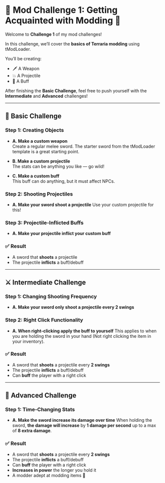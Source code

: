 # 🌟 Mod Challenge 1: Getting Acquainted with Modding 🌟 

Welcome to **Challenge 1** of my mod challenges!

In this challenge, we’ll cover the **basics of Terraria modding** using tModLoader.

You’ll be creating:
- 🗡️ A Weapon
- 💥 A Projectile
- 🔮 A Buff

After finishing the **Basic Challenge**, feel free to push yourself with the **Intermediate** and **Advanced** challenges!

---

## 🧱 Basic Challenge

### Step 1: Creating Objects
- **A. Make a custom weapon**  
  Create a regular melee sword. The starter sword from the tModLoader template is a great starting point.
  
- **B. Make a custom projectile**  
  The stats can be anything you like — go wild!

- **C. Make a custom buff**  
  This buff can do anything, but it must affect NPCs.


### Step 2: Shooting Projectiles
- **A. Make your sword shoot a projectile**
  Use your custom projectile for this!


### Step 3: Projectile-Inflicted Buffs
- **A. Make your projectile inflict your custom buff**


### ✅ Result
- A sword that **shoots** a projectile
- The projectile **inflicts** a buff/debuff

---

## ⚔️ Intermediate Challenge

### Step 1: Changing Shooting Frequency
- **A. Make your sword only shoot a projectile every 2 swings**

### Step 2: Right Click Functionality
- **A. When right-clicking apply the buff to yourself**
  This applies to when you are holding the sword in your hand (Not right clicking the item in your inventory).


### ✅ Result
- A sword that **shoots** a projectile every **2 swings**
- The projectile **inflicts** a buff/debuff
- Can **buff** the player with a right click

---

## 🧠 Advanced Challenge

### Step 1: Time-Changing Stats
- **A. Make the sword increase its damage over time**
  When holding the sword, **the damage will increase** by **1 damage per second** up to a max of **8 extra damage**.

### ✅ Result
- A sword that **shoots** a projectile every **2 swings**
- The projectile **inflicts** a buff/debuff
- Can **buff** the player with a right click
- **Increases in power** the longer you hold it
- A modder adept at modding items 🌟 
